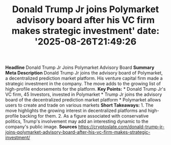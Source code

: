 ﻿---
title: "Donald Trump Jr joins Polymarket advisory board after his VC firm makes strategic investment'
date: '2025-08-26T21:49:26"
category: "Markets"
summary: ""
slug: "donald trump jr joins polymarket advisory board after his vc"
source_urls:
  - "https://cryptoslate.com/donald-trump-jr-joins-polymarket-advisory-board-after-his-vc-firm-makes-strategic-investment/"
seo:
  title: "Donald Trump Jr joins Polymarket advisory board after his VC firm makes strategic investment | Hash n Hedge'
  description: '"
  keywords: ["news", "markets", "brief"]
---
**Headline** Donald Trump Jr Joins Polymarket Advisory Board  **Summary Meta Description** Donald Trump Jr joins the advisory board of Polymarket, a decentralized prediction market platform. His venture capital firm made a strategic investment in the company. The move adds to the growing list of high-profile endorsements for the platform.  **Key Points:**  * Donald Trump Jr's VC firm, 45 Investors, invested in Polymarket * Trump Jr joins the advisory board of the decentralized prediction market platform * Polymarket allows users to create and trade on various markets  **Short Takeaways:**  1. The move highlights the growing interest in decentralized platforms and high-profile backing for them. 2. As a figure associated with conservative politics, Trump's involvement may add an interesting dynamic to the company's public image.  **Sources** https://cryptoslate.com/donald-trump-jr-joins-polymarket-advisory-board-after-his-vc-firm-makes-strategic-investment/ 

